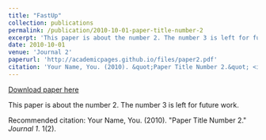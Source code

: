 ```yaml
---
title: "FastUp"
collection: publications
permalink: /publication/2010-10-01-paper-title-number-2
excerpt: 'This paper is about the number 2. The number 3 is left for future work.'
date: 2010-10-01
venue: 'Journal 2'
paperurl: 'http://academicpages.github.io/files/paper2.pdf'
citation: 'Your Name, You. (2010). &quot;Paper Title Number 2.&quot; <i>Journal 1</i>. 1(2).'
---
```


<a href='http://academicpages.github.io/files/paper2.pdf'>Download paper here</a>

This paper is about the number 2. The number 3 is left for future work.

Recommended citation: Your Name, You. (2010). "Paper Title Number 2." <i>Journal 1</i>. 1(2).
